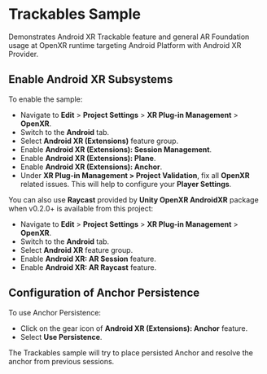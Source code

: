 # Trackables Sample

Demonstrates Android XR Trackable feature and general AR Foundation usage at
OpenXR runtime targeting Android Platform with Android XR Provider.

## Enable Android XR Subsystems

To enable the sample:

*   Navigate to **Edit** > **Project Settings** > **XR Plug-in Management** >
    **OpenXR**.
*   Switch to the **Android** tab.
*   Select **Android XR (Extensions)** feature group.
*   Enable **Android XR (Extensions): Session Management**.
*   Enable **Android XR (Extensions): Plane**.
*   Enable **Android XR (Extensions): Anchor**.
*   Under **XR Plug-in Management > Project Validation**, fix all **OpenXR**
    related issues. This will help to configure your **Player Settings**.

You can also use **Raycast** provided by **Unity OpenXR AndroidXR** package when v0.2.0+ is
available from this project:
*   Navigate to **Edit** > **Project Settings** > **XR Plug-in Management** >
    **OpenXR**.
*   Switch to the **Android** tab.
*   Select **Android XR** feature group.
*   Enable **Android XR: AR Session** feature.
*   Enable **Android XR: AR Raycast** feature.

## Configuration of Anchor Persistence

To use Anchor Persistence:

*   Click on the gear icon of **Android XR (Extensions): Anchor** feature.
*   Select **Use Persistence**.

The Trackables sample will try to place persisted Anchor and resolve the anchor from previous
sessions.
